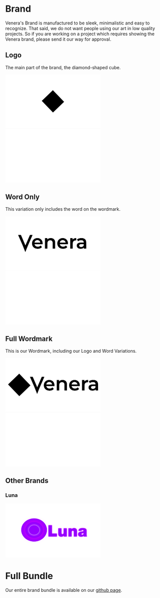 # Brand
Venera's Brand is manufactured to be sleek, minimalistic and easy to recognize. That said, we do not want people using our art in low quality projects. So if you are working on a project which requires showing the Venera brand, please send it our way for approval.


## Logo
The main part of the brand, the diamond-shaped cube.

<p float="left">
  <img src="./logo/venera-logo-black.svg" width="300" />
  <img src="./logo/venera-logo-white.svg" width="300" /> 
</p>

## Word Only
This variation only includes the word on the wordmark.

<p float="left">
  <img src="./middle/venera-middle-black.svg" width="300" />
  <img src="./middle/venera-middle-white.png" width="300" /> 
</p>

## Full Wordmark
This is our Wordmark, including our Logo and Word Variations.

<p float="left">
  <img src="./wordmarks/venera-black.svg" width="300" />
  <img src="./wordmarks/venera-white.png" width="300" /> 
</p>

## Other Brands

### Luna

<p float="left">
  <img src="./other/luna/luna-transparent.png" width="300" /> 
</p>

# Full Bundle

Our entire brand bundle is available on our [github page](https://github.com/veneralab/brand).
